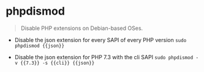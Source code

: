 # phpdismod
> Disable PHP extensions on Debian-based OSes.

- Disable the json extension for every SAPI of every PHP version
`sudo phpdismod {{json}}`

- Disable the json extension for PHP 7.3 with the cli SAPI
`sudo phpdismod -v {{7.3}} -s {{cli}} {{json}}`
